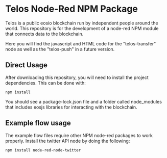 
# Telos Node-Red NPM Package

Telos is a public eosio blockchain run by independent people around the world. This repository is for the development of a node-red NPM module that connects data to the blockchain.

Here you will find the javascript and HTML code for the "telos-transfer" node as well as the "telos-push" in a future version.

## Direct Usage

After downloading this repository, you will need to install the project dependencies. This can be done with:

```
npm install
```

You should see a package-lock.json file and a folder called node_modules that includes eosjs libraries for interacting with the blockchain.

## Example flow usage

The example flow files require other NPM node-red packages to work properly. Install the twitter API node by doing the following:

```
npm install node-red-node-twitter
```
